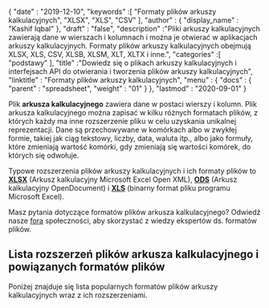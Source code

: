 {
  "date" : "2019-12-10",
  "keywords" :[ "Formaty plików arkuszy kalkulacyjnych", "XLSX", "XLS", "CSV" ],
  "author" : {
    "display_name" : "Kashif Iqbal"
},
  "draft" : "false",
  "description" :"Pliki arkuszy kalkulacyjnych zawierają dane w wierszach i kolumnach i można je otwierać w aplikacjach arkuszy kalkulacyjnych. Formaty plików arkuszy kalkulacyjnych obejmują XLSX, XLS, CSV, XLSB, XLSM, XLT, XLTX i inne.",
  "categories" :[ "podstawy" ],
  "title" :"Dowiedz się o plikach arkuszy kalkulacyjnych i interfejsach API do otwierania i tworzenia plików arkuszy kalkulacyjnych",
  "linktitle" : "Formaty plików arkuszy kalkulacyjnych",
  "menu" : {
    "docs" : {
      "parent" : "spreadsheet",
      "weight" : "01"
}
},
  "lastmod" : "2020-09-01"
}

Plik **arkusza kalkulacyjnego** zawiera dane w postaci wierszy i kolumn. Plik arkusza kalkulacyjnego można zapisać w kilku różnych formatach plików, z których każdy ma inne rozszerzenie pliku w celu uzyskania unikalnej reprezentacji. Dane są przechowywane w komórkach albo w zwykłej formie, takiej jak ciąg tekstowy, liczby, data, waluta itp., albo jako formuły, które zmieniają wartość komórki, gdy zmieniają się wartości komórek, do których się odwołuje.

Typowe rozszerzenia plików arkuszy kalkulacyjnych i ich formaty plików to **[XLSX](/pl/spreadsheet/xlsx/)** (Arkusz kalkulacyjny Microsoft Excel Open XML), **[ODS](/pl/spreadsheet/ods/)** (Arkusz kalkulacyjny OpenDocument) i **[XLS](/pl/spreadsheet/xls/)** (binarny format pliku programu Microsoft Excel).

Masz pytania dotyczące formatów plików arkusza kalkulacyjnego? Odwiedź nasze [fora](https://forum.fileformat.com/c/spreadsheet/6) społeczności, aby skorzystać z wiedzy ekspertów ds. formatów plików.

## Lista rozszerzeń plików arkusza kalkulacyjnego i powiązanych formatów plików

Poniżej znajduje się lista popularnych formatów plików arkuszy kalkulacyjnych wraz z ich rozszerzeniami.

